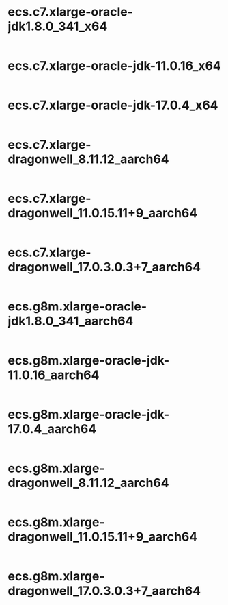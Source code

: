 # ecs.c7.xlarge-oracle-jdk1.8.0_341_x64
```java
```

# ecs.c7.xlarge-oracle-jdk-11.0.16_x64
```java
```

# ecs.c7.xlarge-oracle-jdk-17.0.4_x64
```java
```

# ecs.c7.xlarge-dragonwell_8.11.12_aarch64
```java
```

# ecs.c7.xlarge-dragonwell_11.0.15.11+9_aarch64
```java
```

# ecs.c7.xlarge-dragonwell_17.0.3.0.3+7_aarch64
```java
```


# ecs.g8m.xlarge-oracle-jdk1.8.0_341_aarch64
```java
```

# ecs.g8m.xlarge-oracle-jdk-11.0.16_aarch64
```java
```

# ecs.g8m.xlarge-oracle-jdk-17.0.4_aarch64
```java

```

# ecs.g8m.xlarge-dragonwell_8.11.12_aarch64
```java
```

# ecs.g8m.xlarge-dragonwell_11.0.15.11+9_aarch64
```java
```

# ecs.g8m.xlarge-dragonwell_17.0.3.0.3+7_aarch64
```java
```
